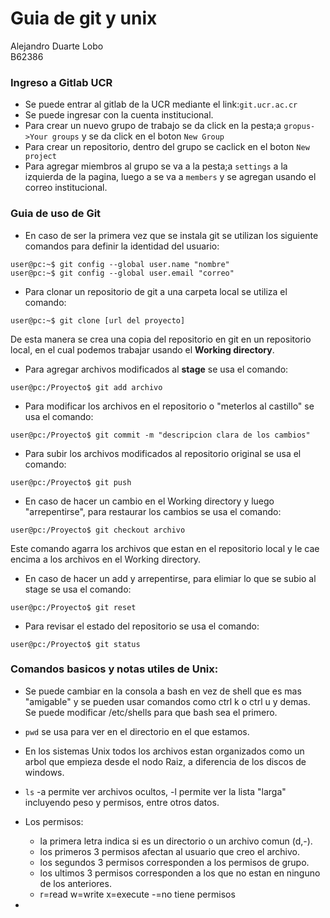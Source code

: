 # Guia de git y unix 
  
Alejandro Duarte Lobo  
B62386  
  
### Ingreso a Gitlab UCR
* Se puede entrar al gitlab de la UCR mediante el link:`git.ucr.ac.cr`
* Se puede ingresar con la cuenta institucional.
* Para crear un nuevo grupo de trabajo se da click en la pesta;a `gropus->Your groups` y se da click en el boton `New Group`
* Para crear un repositorio, dentro del grupo se caclick en el boton `New project`
* Para agregar miembros al grupo se va a la pesta;a `settings` a la izquierda de la pagina, luego a se va a `members` y se agregan usando el correo institucional.
  
### Guia de uso de Git
* En caso de ser la primera vez que se instala git se utilizan los siguiente comandos para definir la identidad del usuario:
```console
user@pc:~$ git config --global user.name "nombre"
user@pc:~$ git config --global user.email "correo"

```
* Para clonar un repositorio de git a una carpeta local se utiliza el comando:
```console
user@pc:~$ git clone [url del proyecto]

```
De esta manera se crea una copia del repositorio en git en un repositorio local, en el cual podemos trabajar usando el **Working directory**.  
* Para agregar archivos modificados al **stage** se usa el comando:  
```console
user@pc:/Proyecto$ git add archivo

```
* Para modificar los archivos en el repositorio o "meterlos al castillo" se usa el comando:
 ```console
user@pc:/Proyecto$ git commit -m "descripcion clara de los cambios"

```
* Para subir los archivos modificados al repositorio original se usa el comando:
```console
user@pc:/Proyecto$ git push

```
  
* En caso de hacer un cambio en el Working directory y luego "arrepentirse", para restaurar los cambios se usa el comando:
```console
user@pc:/Proyecto$ git checkout archivo

```
Este comando agarra los archivos que estan en el repositorio local y le cae encima a los archivos en el Working directory.  
* En caso de hacer un add y arrepentirse, para elimiar lo que se subio al stage se usa el comando:
```console
user@pc:/Proyecto$ git reset

```
* Para revisar el estado del repositorio se usa el comando:
```console
user@pc:/Proyecto$ git status

```
  
### Comandos basicos y notas utiles de Unix:
* Se puede cambiar en la consola a bash en vez de shell que es mas "amigable" y se pueden usar comandos como ctrl k o ctrl u y demas.  
Se puede modificar /etc/shells para que bash sea el primero.  
  
   
* `pwd` se usa para ver en el directorio en el que estamos.  
  
  
* En los sistemas Unix todos los archivos estan organizados como un arbol que empieza desde el nodo Raiz, a diferencia de los discos de windows.
  
    
* `ls` -a permite ver archivos ocultos, -l permite ver la lista "larga" incluyendo peso y permisos, entre otros datos.
  
  
* Los permisos:
    * la primera letra indica si es un directorio o un archivo comun (d,-).
    * los primeros 3 permisos afectan al usuario que creo el archivo.
    * los segundos 3 permisos corresponden a los permisos de grupo.
    * los ultimos 3 permisos corresponden a los que no estan en ninguno de los anteriores.
    * r=read w=write x=execute -=no tiene permisos
  
  
* 

